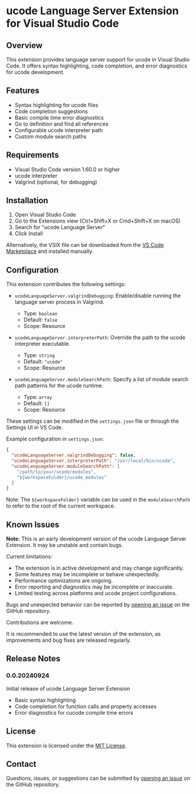 # ucode Language Server Extension for Visual Studio Code

## Overview

This extension provides language server support for ucode in Visual Studio Code. It offers syntax highlighting, code completion, and error diagnostics for ucode development.

## Features

- Syntax highlighting for ucode files
- Code completion suggestions
- Basic compile time error diagnostics
- Go to definition and find all references
- Configurable ucode interpreter path
- Custom module search paths

## Requirements

- Visual Studio Code version 1.60.0 or higher
- ucode interpreter
- Valgrind (optional, for debugging)

## Installation

1. Open Visual Studio Code
2. Go to the Extensions view (Ctrl+Shift+X or Cmd+Shift+X on macOS)
3. Search for "ucode Language Server"
4. Click Install

Alternatively, the VSIX file can be downloaded from the [VS Code Marketplace](https://marketplace.visualstudio.com) and installed manually.

## Configuration

This extension contributes the following settings:

- `ucodeLanguageServer.valgrindDebugging`: Enable/disable running the language server process in Valgrind.
  - Type: `boolean`
  - Default: `false`
  - Scope: Resource

- `ucodeLanguageServer.interpreterPath`: Override the path to the ucode interpreter executable.
  - Type: `string`
  - Default: `"ucode"`
  - Scope: Resource

- `ucodeLanguageServer.moduleSearchPath`: Specify a list of module search path patterns for the ucode runtime.
  - Type: `array`
  - Default: `[]`
  - Scope: Resource

These settings can be modified in the `settings.json` file or through the Settings UI in VS Code.

Example configuration in `settings.json`:

```json
{
  "ucodeLanguageServer.valgrindDebugging": false,
  "ucodeLanguageServer.interpreterPath": "/usr/local/bin/ucode",
  "ucodeLanguageServer.moduleSearchPath": [
    "/path/to/your/ucode/modules",
    "${workspaceFolder}/ucode_modules"
  ]
}
```

Note: The `${workspaceFolder}` variable can be used in the `moduleSearchPath` to refer to the root of the current workspace.

## Known Issues

**Note:** This is an early development version of the ucode Language Server Extension. It may be unstable and contain bugs.

Current limitations:

- The extension is in active development and may change significantly.
- Some features may be incomplete or behave unexpectedly.
- Performance optimizations are ongoing.
- Error reporting and diagnostics may be incomplete or inaccurate.
- Limited testing across platforms and ucode project configurations.

Bugs and unexpected behavior can be reported by [opening an issue](https://github.com/your-repo/issues) on the GitHub repository.

Contributions are welcome.

It is recommended to use the latest version of the extension, as improvements and bug fixes are released regularly.

## Release Notes

### 0.0.20240924

Initial release of ucode Language Server Extension

- Basic syntax highlighting
- Code completion for function calls and property accesses
- Error diagnostics for cucode compile time errors

## License

This extension is licensed under the [MIT License](LICENSE.md).

## Contact

Questions, issues, or suggestions can be submitted by [opening an issue](https://github.com/jow-/ucode/issues) on the GitHub repository.
